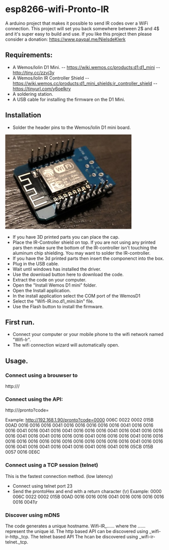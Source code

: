 # esp8266-wifi-Pronto-IR

A arduino project that makes it possible to send IR codes over a WiFi connection.
This project will set you back somewhere between 2$ and 4$ and it's super easy to build and use.
If you like this project then please consider a donation: https://www.paypal.me/NielsdeKlerk

## Requirements:

- A Wemos/lolin D1 Mini.
  -- https://wiki.wemos.cc/products:d1:d1_mini
  -- http://tiny.cc/zzvj3y
- A Wemos/lolin IR Controller Shield
  -- https://wiki.wemos.cc/products:d1_mini_shields:ir_controller_shield
  -- https://tinyurl.com/y6oelkry
- A soldering station.
- A USB cable for installing the firmware on the D1 Mini.

## Installation

- Solder the header pins to the Wemos/lolin D1 mini board.

![](images/IMG1.JPEG)

- If you have 3D printed parts you can place the cap.
- Place the IR-Controller shield on top. If you are not using any printed pars then make sure the bottom of the IR-controller isn't touching the aluminum chip shielding. You may want to solder the IR-controller.
- If you have the 3d printed parts then insert the componenct into the box.
- Plug in the USB cable.
- Wait until windows has installed the driver.
- Use the download button here to download the code.
- Extract the code on your computer.
- Open the "Install Wemos D1 mini" folder.
- Open the Install application.
- In the install application select the COM port of the WemosD1
- Select the "Wifi-IR.ino.d1_mini.bin" file.
- Use the Flash button to install the firmware.

## First run.

- Connect your computer or your mobile phone to the wifi network named "Wifi-Ir".
- The wifi connection wizard will automatically open.

## Usage.

### Connect using a brouwser to

http://<ipaddress of wifi-ir>/

### Connect using the API:

http://<ipaddress of wifi-ir>/pronto?code=<PRONTO HEX>

Example:
http://192.168.1.90/pronto?code=0000 006C 0022 0002 015B 00AD 0016 0016 0016 0041 0016 0016 0016 0016 0016 0041 0016 0016 0016 0041 0016 0041 0016 0041 0016 0016 0016 0041 0016 0041 0016 0016 0016 0041 0016 0041 0016 0016 0016 0041 0016 0016 0016 0041 0016 0016 0016 0016 0016 0016 0016 0016 0016 0016 0016 0016 0016 0041 0016 0016 0016 0041 0016 0041 0016 0041 0016 0041 0016 0041 0016 05CB 015B 0057 0016 0E6C

### Connect using a TCP session (telnet)

This is the fastest connection method. (low latency)

- Connect using telnet port 23
- Send the prontoHex and end with a return character (\r)
  Example: 0000 006C 0022 0002 015B 00AD 0016 0016 0016 0041 0016 0016 0016 0016 0016 0041\r

### Discover using mDNS

The code generates a unique hostname. Wifi-IR\_...... where the ...... represent the unique id.
The http based API can be discovered using \_wifi-ir-http.\_tcp.
The telnet based API The hcan be discovered using \_wifi-ir-telnet.\_tcp.

